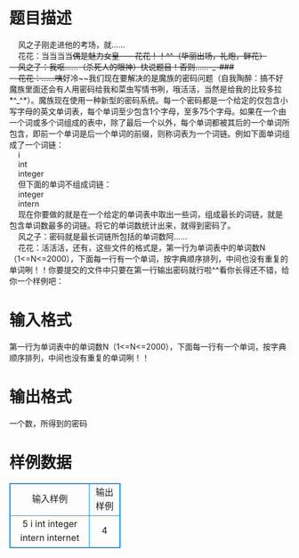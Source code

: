 # 

 
 # 题目描述 
&nbsp;&nbsp;&nbsp;&nbsp;风之子刚走进他的考场，就……<BR>&nbsp;&nbsp;&nbsp;&nbsp;花花：当当当当~~偶是魅力女皇——花花！！^^（华丽出场，礼炮，鲜花）<BR>&nbsp;&nbsp;&nbsp;&nbsp;风之子：我呕……（杀死人的眼神）快说题目！否则……-_-###<BR>&nbsp;&nbsp;&nbsp;&nbsp;花花：……咦~~好冷~~我们现在要解决的是魔族的密码问题（自我陶醉：搞不好魔族里面还会有人用密码给我和菜虫写情书咧，哦活活，当然是给我的比较多拉*^_^*）。魔族现在使用一种新型的密码系统。每一个密码都是一个给定的仅包含小写字母的英文单词表，每个单词至少包含1个字母，至多75个字母。如果在一个由一个词或多个词组成的表中，除了最后一个以外，每个单词都被其后的一个单词所包含，即前一个单词是后一个单词的前缀，则称词表为一个词链。例如下面单词组成了一个词链：<BR>&nbsp;&nbsp;&nbsp;&nbsp;i<BR>&nbsp;&nbsp;&nbsp;&nbsp;int<BR>&nbsp;&nbsp;&nbsp;&nbsp;integer<BR>&nbsp;&nbsp;&nbsp;&nbsp;但下面的单词不组成词链：<BR>&nbsp;&nbsp;&nbsp;&nbsp;integer<BR>&nbsp;&nbsp;&nbsp;&nbsp;intern<BR>&nbsp;&nbsp;&nbsp;&nbsp;现在你要做的就是在一个给定的单词表中取出一些词，组成最长的词链，就是包含单词数最多的词链。将它的单词数统计出来，就得到密码了。<BR>&nbsp;&nbsp;&nbsp;&nbsp;风之子：密码就是最长词链所包括的单词数阿……<BR>&nbsp;&nbsp;&nbsp;&nbsp;花花：活活活，还有，这些文件的格式是，第一行为单词表中的单词数N（1&lt;=N&lt;=2000），下面每一行有一个单词，按字典顺序排列，中间也没有重复的单词咧！！你要提交的文件中只要在第一行输出密码就行啦^^看你长得还不错，给你一个样例吧：<BR> 

 
 # 输入格式 
第一行为单词表中的单词数N（1&lt;=N&lt;=2000），下面每一行有一个单词，按字典顺序排列，中间也没有重复的单词咧！！ 

 
 # 输出格式 
一个数，所得到的密码 
# 样例数据
<style>
        table,table tr th, table tr td { border:1px solid #0094ff; }
        table { width: 200px; min-height: 25px; line-height: 25px; text-align: center; border-collapse: collapse;}   
    </style>
<table>
	<tr>
		<td>输入样例</td>
		<td>输出样例</td>
	</tr>
<tr><td>5
i
int
integer
intern
internet
</td><td>4
</td></tr></table>
